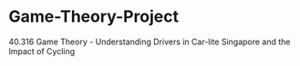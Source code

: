 # Game-Theory-Project
40.316 Game Theory - Understanding Drivers in Car-lite Singapore and the Impact of Cycling
